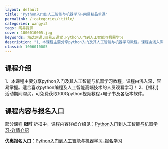 ```yaml
---
layout: default
title: 'Python入门到人工智能与机器学习-网易精品单课'
permalink: /:categories/:title/
categories: wangyi2
tags: 网易提供
cover: 1006010005.jpg
keywords: 精选网课,网易云课堂,Python入门到人工智能与机器学习
description: "1、本课程主要分享python入门及其人工智能与机器学习教程。课程由浅入深，容易掌握。适合喜欢python编程及人工智能高端技术的人员观看学习！2、【福利】活动期间购买，可免费获取100Gp"
classid: 1006010005
---
```


## 课程介绍

1、本课程主要分享python入门及其人工智能与机器学习教程。课程由浅入深，容易掌握。适合喜欢python编程及人工智能高端技术的人员观看学习！
2、【福利】活动期间购买，可免费获取100Gpython视频教程+电子书及各版本软件。

## 课程内容与报名入口

部分课程 **限时** 折扣中，课程内容详细介绍见：[Python入门到人工智能与机器学习-详情介绍](https://study.163.com/course/introduction/1006010005.htm?share=1&shareId=1025206652&utm_campaign=share&utm_medium=iphoneShare&utm_source=&utm_u=1025206652)

**优惠报名入口**：[Python入门到人工智能与机器学习-报名学习](https://study.163.com/course/introduction/1006010005.htm?share=1&shareId=1025206652&utm_campaign=share&utm_medium=iphoneShare&utm_source=&utm_u=1025206652)

